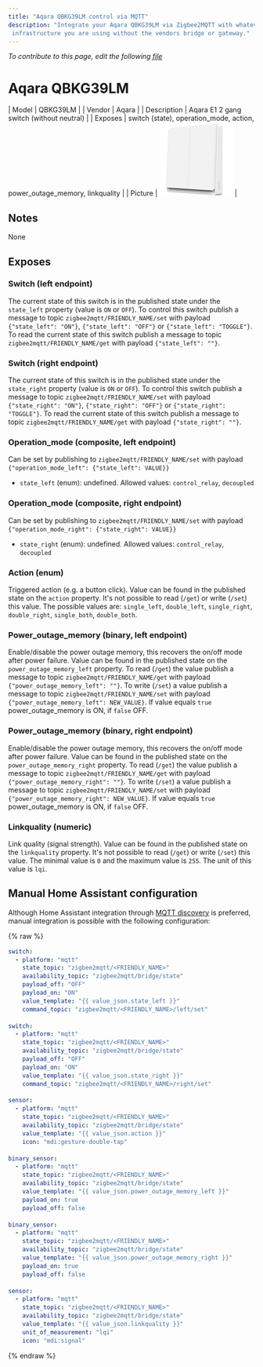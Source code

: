 ```yaml
---
title: "Aqara QBKG39LM control via MQTT"
description: "Integrate your Aqara QBKG39LM via Zigbee2MQTT with whatever smart home
 infrastructure you are using without the vendors bridge or gateway."
---
```


*To contribute to this page, edit the following
[file](https://github.com/Koenkk/zigbee2mqtt.io/blob/master/docs/devices/QBKG39LM.md)*

# Aqara QBKG39LM

| Model | QBKG39LM  |
| Vendor  | Aqara  |
| Description | Aqara E1 2 gang switch (without neutral) |
| Exposes | switch (state), operation_mode, action, power_outage_memory, linkquality |
| Picture | ![Aqara QBKG39LM](../images/devices/QBKG39LM.jpg) |

## Notes

None


## Exposes

### Switch (left endpoint)
The current state of this switch is in the published state under the `state_left` property (value is `ON` or `OFF`).
To control this switch publish a message to topic `zigbee2mqtt/FRIENDLY_NAME/set` with payload `{"state_left": "ON"}`, `{"state_left": "OFF"}` or `{"state_left": "TOGGLE"}`.
To read the current state of this switch publish a message to topic `zigbee2mqtt/FRIENDLY_NAME/get` with payload `{"state_left": ""}`.

### Switch (right endpoint)
The current state of this switch is in the published state under the `state_right` property (value is `ON` or `OFF`).
To control this switch publish a message to topic `zigbee2mqtt/FRIENDLY_NAME/set` with payload `{"state_right": "ON"}`, `{"state_right": "OFF"}` or `{"state_right": "TOGGLE"}`.
To read the current state of this switch publish a message to topic `zigbee2mqtt/FRIENDLY_NAME/get` with payload `{"state_right": ""}`.

### Operation_mode (composite, left endpoint)
Can be set by publishing to `zigbee2mqtt/FRIENDLY_NAME/set` with payload `{"operation_mode_left": {"state_left": VALUE}}`
- `state_left` (enum): undefined. Allowed values: `control_relay`, `decoupled`

### Operation_mode (composite, right endpoint)
Can be set by publishing to `zigbee2mqtt/FRIENDLY_NAME/set` with payload `{"operation_mode_right": {"state_right": VALUE}}`
- `state_right` (enum): undefined. Allowed values: `control_relay`, `decoupled`

### Action (enum)
Triggered action (e.g. a button click).
Value can be found in the published state on the `action` property.
It's not possible to read (`/get`) or write (`/set`) this value.
The possible values are: `single_left`, `double_left`, `single_right`, `double_right`, `single_both`, `double_both`.

### Power_outage_memory (binary, left endpoint)
Enable/disable the power outage memory, this recovers the on/off mode after power failure.
Value can be found in the published state on the `power_outage_memory_left` property.
To read (`/get`) the value publish a message to topic `zigbee2mqtt/FRIENDLY_NAME/get` with payload `{"power_outage_memory_left": ""}`.
To write (`/set`) a value publish a message to topic `zigbee2mqtt/FRIENDLY_NAME/set` with payload `{"power_outage_memory_left": NEW_VALUE}`.
If value equals `true` power_outage_memory is ON, if `false` OFF.

### Power_outage_memory (binary, right endpoint)
Enable/disable the power outage memory, this recovers the on/off mode after power failure.
Value can be found in the published state on the `power_outage_memory_right` property.
To read (`/get`) the value publish a message to topic `zigbee2mqtt/FRIENDLY_NAME/get` with payload `{"power_outage_memory_right": ""}`.
To write (`/set`) a value publish a message to topic `zigbee2mqtt/FRIENDLY_NAME/set` with payload `{"power_outage_memory_right": NEW_VALUE}`.
If value equals `true` power_outage_memory is ON, if `false` OFF.

### Linkquality (numeric)
Link quality (signal strength).
Value can be found in the published state on the `linkquality` property.
It's not possible to read (`/get`) or write (`/set`) this value.
The minimal value is `0` and the maximum value is `255`.
The unit of this value is `lqi`.

## Manual Home Assistant configuration
Although Home Assistant integration through [MQTT discovery](../integration/home_assistant) is preferred,
manual integration is possible with the following configuration:


{% raw %}
```yaml
switch:
  - platform: "mqtt"
    state_topic: "zigbee2mqtt/<FRIENDLY_NAME>"
    availability_topic: "zigbee2mqtt/bridge/state"
    payload_off: "OFF"
    payload_on: "ON"
    value_template: "{{ value_json.state_left }}"
    command_topic: "zigbee2mqtt/<FRIENDLY_NAME>/left/set"

switch:
  - platform: "mqtt"
    state_topic: "zigbee2mqtt/<FRIENDLY_NAME>"
    availability_topic: "zigbee2mqtt/bridge/state"
    payload_off: "OFF"
    payload_on: "ON"
    value_template: "{{ value_json.state_right }}"
    command_topic: "zigbee2mqtt/<FRIENDLY_NAME>/right/set"

sensor:
  - platform: "mqtt"
    state_topic: "zigbee2mqtt/<FRIENDLY_NAME>"
    availability_topic: "zigbee2mqtt/bridge/state"
    value_template: "{{ value_json.action }}"
    icon: "mdi:gesture-double-tap"

binary_sensor:
  - platform: "mqtt"
    state_topic: "zigbee2mqtt/<FRIENDLY_NAME>"
    availability_topic: "zigbee2mqtt/bridge/state"
    value_template: "{{ value_json.power_outage_memory_left }}"
    payload_on: true
    payload_off: false

binary_sensor:
  - platform: "mqtt"
    state_topic: "zigbee2mqtt/<FRIENDLY_NAME>"
    availability_topic: "zigbee2mqtt/bridge/state"
    value_template: "{{ value_json.power_outage_memory_right }}"
    payload_on: true
    payload_off: false

sensor:
  - platform: "mqtt"
    state_topic: "zigbee2mqtt/<FRIENDLY_NAME>"
    availability_topic: "zigbee2mqtt/bridge/state"
    value_template: "{{ value_json.linkquality }}"
    unit_of_measurement: "lqi"
    icon: "mdi:signal"
```
{% endraw %}


